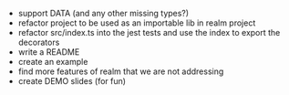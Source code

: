 - support DATA (and any other missing types?)
- refactor project to be used as an importable lib in realm project
- refactor src/index.ts into the jest tests and use the index to export the decorators
- write a README
- create an example
- find more features of realm that we are not addressing
- create DEMO slides (for fun)